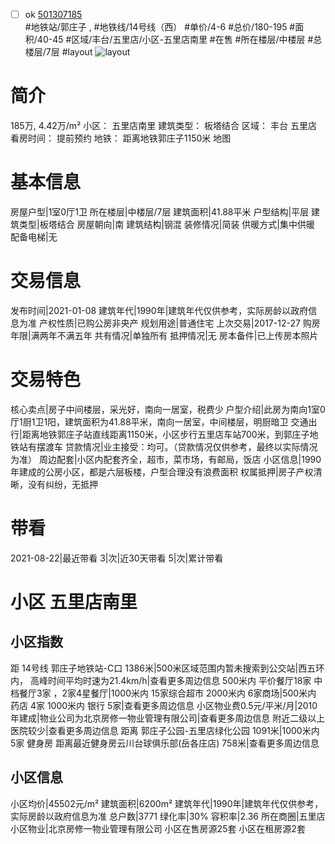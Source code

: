 - [ ] ok [501307185](https://bj.5i5j.com/ershoufang/501307185.html)  
 #地铁站/郭庄子 ,  #地铁线/14号线（西）
#单价/4-6 #总价/180-195 #面积/40-45   #区域/丰台/五里店/小区-五里店南里 #在售 #所在楼层/中楼层 #总楼层/7层 #layout 
![layout](http://image2a.5i5j.com/bdir/layout/41338.jpg_P5.jpg) 
# 简介 
 185万,  4.42万/m² 
小区： 五里店南里
建筑类型： 板塔结合
区域： 丰台 五里店
看房时间： 提前预约
地铁： 距离地铁郭庄子1150米 地图
# 基本信息 
 房屋户型|1室0厅1卫
所在楼层|中楼层/7层
建筑面积|41.88平米
户型结构|平层
建筑类型|板塔结合
房屋朝向|南
建筑结构|钢混
装修情况|简装
供暖方式|集中供暖
配备电梯|无
# 交易信息 
 发布时间|2021-01-08
建筑年代|1990年|建筑年代仅供参考，实际房龄以政府信息为准
产权性质|已购公房非央产
规划用途|普通住宅
上次交易|2017-12-27
购房年限|满两年不满五年
共有情况|单独所有
抵押情况|无
房本备件|已上传房本照片
# 交易特色 
 核心卖点|房子中间楼层，采光好，南向一居室，税费少
户型介绍|此房为南向1室0厅1厨1卫1阳，建筑面积为41.88平米，南向一居室，中间楼层，明厨暗卫
交通出行|距离地铁郭庄子站直线距离1150米，小区步行五里店车站700米，到郭庄子地铁站有摆渡车
贷款情况|业主接受：均可。（贷款情况仅供参考，最终以实际情况为准）
周边配套|小区内配套齐全，超市，菜市场，有邮局，饭店
小区信息|1990年建成的公房小区，都是六层板楼，户型合理没有浪费面积
权属抵押|房子产权清晰，没有纠纷，无抵押
# 带看 
 2021-08-22|最近带看	 3|次|近30天带看	 5|次|累计带看
# 小区 五里店南里
## 小区指数 
 距 14号线 郭庄子地铁站-C口 1386米|500米区域范围内暂未搜索到公交站|西五环内， 高峰时间平均时速为21.4km/h|查看更多周边信息
500米内 平价餐厅18家
中档餐厅3家 ，2家4星餐厅|1000米内 15家综合超市
2000米内 6家商场|500米内 药店 4家
1000米内 银行 5家|查看更多周边信息
小区物业费0.5元/平米/月|2010年建成|物业公司为北京房修一物业管理有限公司|查看更多周边信息
附近二级以上医院较少|查看更多周边信息
距离 郭庄子公园-五里店绿化公园 1091米|1000米内 5家 健身房
距离最近健身房云川台球俱乐部(岳各庄店) 758米|查看更多周边信息
## 小区信息 
 小区均价|45502元/m²
建筑面积|6200m²
建筑年代|1990年|建筑年代仅供参考，实际房龄以政府信息为准
总户数|3771
绿化率|30%
容积率|2.36
所在商圈|五里店
小区物业|北京房修一物业管理有限公司
小区在售房源25套
小区在租房源2套
